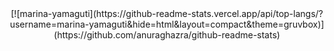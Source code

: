   
<div align="center">  
[![marina-yamaguti](https://github-readme-stats.vercel.app/api/top-langs/?username=marina-yamaguti&hide=html&layout=compact&theme=gruvbox)](https://github.com/anuraghazra/github-readme-stats)
</div>
